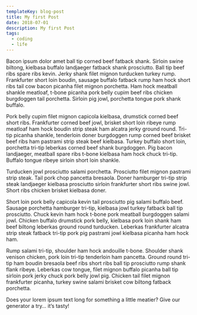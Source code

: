 ```yaml
---
templateKey: blog-post
title: My first Post
date: 2018-07-01
description: My first Post
tags:
  - coding
  - life
---
```


Bacon ipsum dolor amet ball tip corned beef fatback shank. Sirloin swine biltong, kielbasa buffalo landjaeger fatback shank prosciutto. Ball tip beef ribs spare ribs kevin. Jerky shank filet mignon turducken turkey rump. Frankfurter short loin boudin, sausage buffalo fatback rump ham hock short ribs tail cow bacon picanha filet mignon porchetta. Ham hock meatball shankle meatloaf, t-bone picanha pork belly cupim beef ribs chicken burgdoggen tail porchetta. Sirloin pig jowl, porchetta tongue pork shank buffalo.

Pork belly cupim filet mignon capicola kielbasa, drumstick corned beef short ribs. Frankfurter corned beef jowl, brisket short loin ribeye rump meatloaf ham hock boudin strip steak ham alcatra jerky ground round. Tri-tip picanha shankle, tenderloin doner burgdoggen rump corned beef brisket beef ribs ham pastrami strip steak beef kielbasa. Turkey buffalo short loin, porchetta tri-tip leberkas corned beef shank burgdoggen. Pig bacon landjaeger, meatball spare ribs t-bone kielbasa ham hock chuck tri-tip. Buffalo tongue ribeye sirloin short loin shankle.

Turducken jowl prosciutto salami porchetta. Prosciutto filet mignon pastrami strip steak. Tail pork chop pancetta bresaola. Doner hamburger tri-tip strip steak landjaeger kielbasa prosciutto sirloin frankfurter short ribs swine jowl. Short ribs chicken brisket kielbasa doner.

Short loin pork belly capicola kevin tail prosciutto pig salami buffalo beef. Sausage porchetta hamburger tri-tip, kielbasa jowl turkey fatback ball tip prosciutto. Chuck kevin ham hock t-bone pork meatball burgdoggen salami jowl. Chicken buffalo drumstick pork belly, kielbasa pork loin shank ham beef biltong leberkas ground round turducken. Leberkas frankfurter alcatra strip steak fatback tri-tip pork pig pastrami jowl kielbasa picanha ham hock ham.

Rump salami tri-tip, shoulder ham hock andouille t-bone. Shoulder shank venison chicken, pork loin tri-tip tenderloin ham pancetta. Ground round tri-tip ham boudin bresaola beef ribs short ribs ball tip prosciutto rump shank flank ribeye. Leberkas cow tongue, filet mignon buffalo picanha ball tip sirloin pork jerky chuck pork belly jowl pig. Chicken tail filet mignon frankfurter picanha, turkey swine salami brisket cow biltong fatback porchetta.

Does your lorem ipsum text long for something a little meatier? Give our generator a try… it’s tasty!
